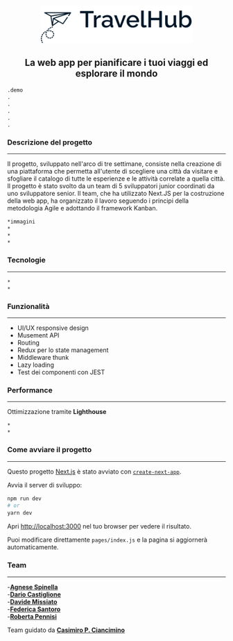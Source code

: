 
<p align="center">
  <img src="./public/logov.positiva.png" alt="logo-travelhub" width=350/>
</p>
<h2 align="center" >La web app per pianificare i tuoi viaggi ed esplorare il mondo</h2>

    .demo
    .
    .
    .
    .
    .

 <h3>Descrizione del progetto</h3>
 <hr height:"2"/>
 <p >Il progetto, sviluppato nell'arco di tre settimane, consiste nella creazione di una piattaforma che permetta all'utente di scegliere una città da visitare e sfogliare il catalogo di tutte le esperienze e le attività correlate a quella città.
 Il progetto è stato svolto da un team di 5 sviluppatori junior coordinati da uno sviluppatore senior. Il team, che ha utilizzato Next.JS per la costruzione della web app, ha organizzato il lavoro seguendo i principi della metodologia Agile e adottando il framework Kanban.</p>

    *immagini
    *
    *
    *

 <h3 >Tecnologie</h3>
 <hr height:"2"/>
    
    *
    *

 <h3>Funzionalità</h3>
 <hr height:"2"/>
      <ul>
        <li>UI/UX responsive design</li>
        <li>Musement API</li>
        <li>Routing</li>
        <li>Redux per lo state management</li>
        <li>Middleware thunk</li>
        <li>Lazy loading</li>
        <li>Test dei componenti con JEST</li>
    </ul>

 <h3>Performance</h3>
 <hr height:"2"/>
 
 Ottimizzazione tramite **Lighthouse**

    
    *
    *

 <h3>Come avviare il progetto</h3>
 <hr height:"2"/>

Questo progetto [Next.js](https://nextjs.org/) è stato avviato con [`create-next-app`](https://github.com/vercel/next.js/tree/canary/packages/create-next-app).

Avvia il server di sviluppo:

```bash
npm run dev
# or
yarn dev
```

Apri [http://localhost:3000](http://localhost:3000) nel tuo browser per vedere il risultato.

Puoi modificare direttamente `pages/index.js` e la pagina si aggiornerà automaticamente.

 <h3>Team</h3>
 <hr height:"2"/>


   -[**Agnese Spinella**](https://github.com/AgneseSpinella)
   <br>
   -[**Dario Castiglione**](https://github.com/Dario-Castiglione)
   <br>
   -[**Davide Missiato**](https://github.com/DMissiato)
   <br>
   -[**Federica Santoro**](https://github.com/federicasantoro93)
   <br>
   -[**Roberta Pennisi**](https://github.com/RobertaPennisi)

  Team guidato da [**Casimiro P. Ciancimino**](https://github.com/casiimir)
